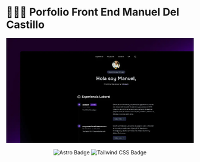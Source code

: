 # 👨🏻‍💻 Porfolio Front End Manuel Del Castillo

<div align="center">
<a href="https://manueldelcastillo.es/">
<img src="./public/web.webp">
</a>
<p></p>
</div>

<div align="center">

![Astro Badge](https://img.shields.io/badge/Astro-FF3E00?logo=astro&logoColor=fff&style=flat)
![Tailwind CSS Badge](https://img.shields.io/badge/Tailwind%20CSS-06B6D4?logo=tailwindcss&logoColor=fff&style=flat)

</div>
